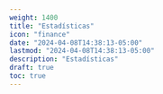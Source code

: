 ```yaml
---
weight: 1400
title: "Estadísticas"
icon: "finance"
date: "2024-04-08T14:38:13-05:00"
lastmod: "2024-04-08T14:38:13-05:00"
description: "Estadísticas"
draft: true
toc: true
---
```

